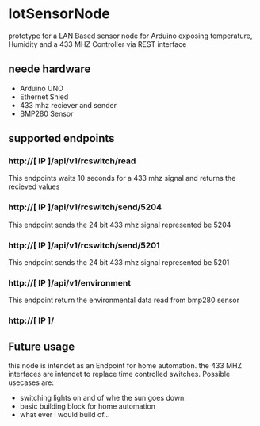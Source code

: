 # IotSensorNode
prototype for a LAN Based sensor node for Arduino exposing temperature, Humidity and a 433 MHZ Controller via REST interface

## neede hardware
- Arduino UNO
- Ethernet Shied
- 433 mhz reciever and sender
- BMP280 Sensor


## supported endpoints
### http://__[ IP ]__/api/v1/rcswitch/read
This endpoints waits 10 seconds for a 433 mhz signal and returns the recieved values
### http://__[ IP ]__/api/v1/rcswitch/send/5204
This endpoint sends the 24 bit 433 mhz signal represented be 5204
### http://__[ IP ]__/api/v1/rcswitch/send/5201
This endpoint sends the 24 bit 433 mhz signal represented be 5201
### http://__[ IP ]__/api/v1/environment
This endpoint return the environmental data read from bmp280 sensor
### http://__[ IP ]__/

## Future usage
this node is intendet as an Endpoint for home automation. the 433 MHZ interfaces are intendet to replace time controlled switches. Possible usecases are:

- switching lights on and of whe the sun goes down.
- basic building block for home automation
- what ever i would build of...
